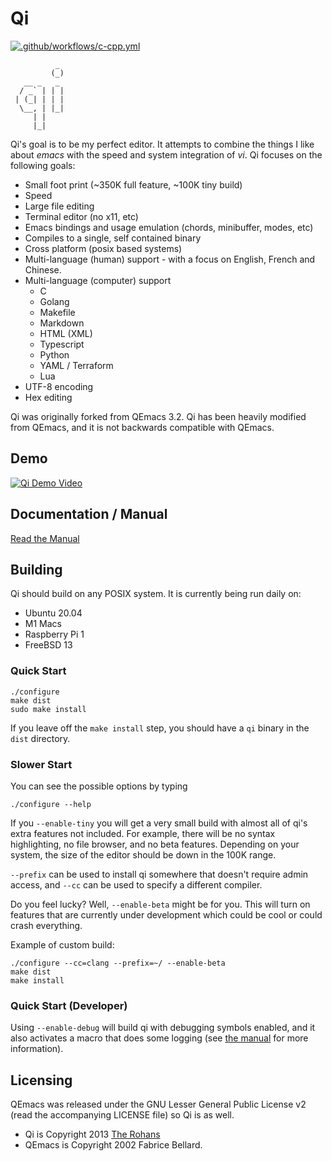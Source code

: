 # Qi

[![.github/workflows/c-cpp.yml](https://github.com/TheRohans/qi/actions/workflows/c-cpp.yml/badge.svg)](https://github.com/TheRohans/qi/actions/workflows/c-cpp.yml)

```
          _ 
         (_)
   __ _   _ 
  / _` | | |
 | (_| | | |
  \__, | |_|
     | |    
     |_|    

```

Qi's goal is to be my perfect editor. It attempts to combine the things I
like about _emacs_ with the speed and system integration of _vi_. Qi focuses
on the following goals:

- Small foot print (~350K full feature, ~100K tiny build)
- Speed 
- Large file editing
- Terminal editor (no x11, etc)
- Emacs bindings and usage emulation (chords, minibuffer, modes, etc)
- Compiles to a single, self contained binary
- Cross platform (posix based systems)
- Multi-language (human) support - with a focus on English, French and Chinese.
- Multi-language (computer) support
	- C
	- Golang
	- Makefile
	- Markdown
	- HTML (XML)
	- Typescript
	- Python
	- YAML / Terraform
	- Lua
- UTF-8 encoding
- Hex editing

Qi was originally forked from QEmacs 3.2. Qi has been heavily modified from
QEmacs, and it is not backwards compatible with QEmacs.

## Demo

[![Qi Demo Video](https://img.youtube.com/vi/Gap4lMlfPBM/0.jpg)](https://www.youtube.com/watch?v=Gap4lMlfPBM)

## Documentation / Manual

[Read the Manual](doc/manual.md)

## Building

Qi should build on any POSIX system. It is currently being run daily on:
- Ubuntu 20.04
- M1 Macs
- Raspberry Pi 1
- FreeBSD 13

### Quick Start

```shell
./configure
make dist
sudo make install
```

If you leave off the `make install` step, you should have a `qi` binary in
the `dist` directory.

### Slower Start

You can see the possible options by typing 

```shell
./configure --help
```

If you `--enable-tiny` you will get a very small build with almost all of
qi's extra features not included. For example, there will be no syntax
highlighting, no file browser, and no beta features. Depending on your
system, the size of the editor should be down in the 100K range.

`--prefix` can be used to install qi somewhere that doesn't require admin
access, and `--cc` can be used to specify a different compiler.

Do you feel lucky? Well, `--enable-beta` might be for you. This will turn on
features that are currently under development which could be cool or could
crash everything.

Example of custom build:

```shell
./configure --cc=clang --prefix=~/ --enable-beta
make dist
make install
```

### Quick Start (Developer)

Using `--enable-debug` will build qi with debugging symbols enabled, and it
also activates a macro that does some logging (see [the manual](doc/manual.md#developers-guide) 
for more information).

## Licensing

QEmacs was released under the GNU Lesser General Public License v2 (read the
accompanying LICENSE file) so Qi is as well.

- Qi is Copyright 2013 [The Rohans][rohans]
- QEmacs is Copyright 2002 Fabrice Bellard.

[qi]: http://en.wikipedia.org/wiki/Qi
[rohans]: http://therohans.com
